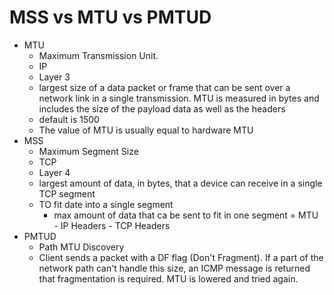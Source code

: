 # MSS vs MTU vs PMTUD

- MTU
    - Maximum Transmission Unit.
    - IP
    - Layer 3
    - largest size of a data packet or frame that can be sent over a network link in a single transmission. MTU is measured in bytes and includes the size of the payload data as well as the headers 
    - default is 1500
    - The value of MTU is usually equal to hardware MTU
- MSS
    - Maximum Segment Size
    - TCP
    - Layer 4
    - largest amount of data, in bytes, that a device can receive in a single TCP segment
    - TO fit date into a single segment 
        - max amount of data that ca be sent to fit in one segment = MTU - IP Headers - TCP Headers
- PMTUD
    - Path MTU Discovery
    - Client sends a packet with a DF flag (Don't Fragment). If a part of the network path can't handle this size, an ICMP message is returned that fragmentation is required. MTU is lowered and tried again.